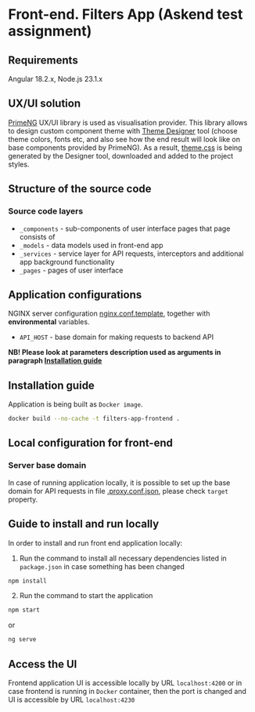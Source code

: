 # Front-end. Filters App (Askend test assignment)

## Requirements

Angular 18.2.x, Node.js 23.1.x

## UX/UI solution
[PrimeNG](https://primeng.org/) UX/UI library is used as visualisation provider. This library allows to design custom
component theme with [Theme Designer](https://designer.primeng.org/#/) tool (choose theme colors, fonts etc, and also see
how the end result will look like on base components provided by PrimeNG). As a result, [theme.css](src/assets/styles/theme.css)
is being generated by the Designer tool, downloaded and added to the project styles.

## Structure of the source code

### Source code layers

- `_components` - sub-components of user interface pages that page consists of
- `_models` - data models used in front-end app
- `_services` - service layer for API requests, interceptors and additional app background functionality
- `_pages` - pages of user interface

## Application configurations

NGINX server configuration [nginx.conf.template](nginx.conf.template),
together with **environmental** variables.

* `API_HOST` - base domain for making requests to backend API

**NB! Please look at parameters description used as arguments in paragraph [Installation guide](#installation-guide)**

## Installation guide

Application is being built as `Docker image`.

```sh
docker build --no-cache -t filters-app-frontend .
```

## Local configuration for front-end

### Server base domain

In case of running application locally, it is possible to set up the base domain for API requests in file
[.proxy.conf.json](proxy.conf.json), please check `target` property.

## Guide to install and run locally

In order to install and run front end application locally:

1. Run the command to install all necessary dependencies listed in `package.json`
   in case something has been changed

```sh
npm install
```
2. Run the command to start the application

```sh
npm start
```
or
```sh
ng serve
```
## Access the UI
Frontend application UI is accessible locally by URL `localhost:4200` or in case frontend
is running in `Docker` container, then the port is changed and UI is accessible by URL `localhost:4230`
